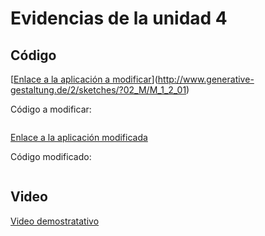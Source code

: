 # Evidencias de la unidad 4

## Código

[[Enlace a la aplicación a modificar](URL)](http://www.generative-gestaltung.de/2/sketches/?02_M/M_1_2_01)

Código a modificar:

``` js

```

[Enlace a la aplicación modificada](URL)

Código modificado:

``` js

```

## Video

[Video demostratativo](URL)


